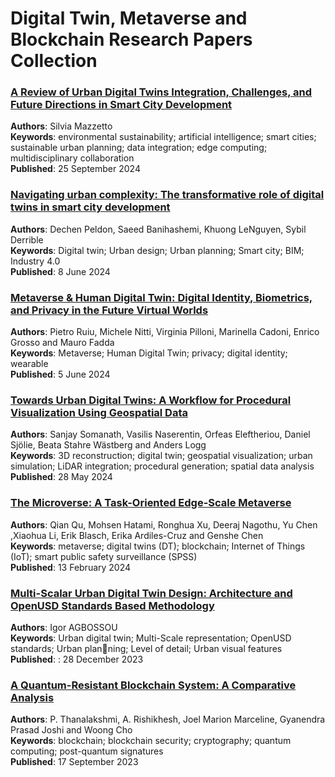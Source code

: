 # Digital Twin, Metaverse and Blockchain Research Papers Collection

### [A Review of Urban Digital Twins Integration, Challenges, and Future Directions in Smart City Development](https://www.mdpi.com/2071-1050/16/19/8337)
<b>Authors</b>: Silvia Mazzetto <br>
<b>Keywords</b>: environmental sustainability; artificial intelligence; smart cities; sustainable urban planning; data integration; edge computing; multidisciplinary collaboration<br>
<b>Published</b>: 25 September 2024

### [Navigating urban complexity: The transformative role of digital twins in smart city development](https://www.sciencedirect.com/science/article/pii/S2210670724004086)
<b>Authors</b>: Dechen Peldon, Saeed Banihashemi, Khuong LeNguyen, Sybil Derrible <br>
<b>Keywords</b>: Digital twin; Urban design; Urban planning; Smart city; BIM; Industry 4.0<br>
<b>Published</b>: 8 June 2024

### [Metaverse & Human Digital Twin: Digital Identity, Biometrics, and Privacy in the Future Virtual Worlds](https://www.mdpi.com/2818564)
<b>Authors</b>: Pietro Ruiu, Michele Nitti, Virginia Pilloni, Marinella Cadoni, Enrico Grosso and Mauro Fadda<br>
<b>Keywords</b>: Metaverse; Human Digital Twin; privacy; digital identity; wearable<br>
<b>Published</b>: 5 June 2024

### [Towards Urban Digital Twins: A Workflow for Procedural Visualization Using Geospatial Data](https://www.mdpi.com/2807496)
<b>Authors</b>: Sanjay Somanath, Vasilis Naserentin, Orfeas Eleftheriou, Daniel Sjölie, Beata Stahre Wästberg and Anders Logg<br>
<b>Keywords</b>: 3D reconstruction; digital twin; geospatial visualization; urban simulation; LiDAR integration; procedural generation; spatial data analysis<br>
<b>Published</b>: 28 May 2024

### [The Microverse: A Task-Oriented Edge-Scale Metaverse](https://www.mdpi.com/2676344)
<b>Authors</b>: Qian Qu, Mohsen Hatami, Ronghua Xu, Deeraj Nagothu, Yu Chen ,Xiaohua Li, Erik Blasch, Erika Ardiles-Cruz and Genshe Chen<br>
<b>Keywords</b>: metaverse; digital twins (DT); blockchain; Internet of Things (IoT); smart public safety surveillance (SPSS)<br>
<b>Published</b>: 13 February 2024

### [Multi-Scalar Urban Digital Twin Design: Architecture and OpenUSD Standards Based Methodology](https://primerascientific.com/pdf/psen/PSEN-04-100.pdf)
<b>Authors</b>: Igor AGBOSSOU<br>
<b>Keywords</b>: Urban digital twin; Multi-Scale representation; OpenUSD standards; Urban planning; Level of detail; Urban visual features<br>
<b>Published</b>: : 28 December 2023

### [A Quantum-Resistant Blockchain System: A Comparative Analysis](https://www.mdpi.com/2483366)
<b>Authors</b>:  P. Thanalakshmi, A. Rishikhesh, Joel Marion Marceline, Gyanendra Prasad Joshi and Woong Cho<br>
<b>Keywords</b>: blockchain; blockchain security; cryptography; quantum computing; post-quantum signatures<br>
<b>Published</b>: 17 September 2023
